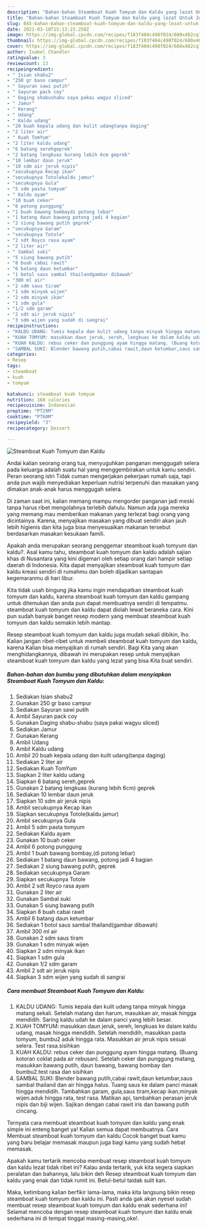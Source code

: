 ```yaml
---
description: "Bahan-bahan Steamboat Kuah Tomyum dan Kaldu yang lezat Untuk Jualan"
title: "Bahan-bahan Steamboat Kuah Tomyum dan Kaldu yang lezat Untuk Jualan"
slug: 845-bahan-bahan-steamboat-kuah-tomyum-dan-kaldu-yang-lezat-untuk-jualan
date: 2021-03-10T15:13:23.258Z
image: https://img-global.cpcdn.com/recipes/f183f404c498f024/680x482cq70/steamboat-kuah-tomyum-dan-kaldu-foto-resep-utama.jpg
thumbnail: https://img-global.cpcdn.com/recipes/f183f404c498f024/680x482cq70/steamboat-kuah-tomyum-dan-kaldu-foto-resep-utama.jpg
cover: https://img-global.cpcdn.com/recipes/f183f404c498f024/680x482cq70/steamboat-kuah-tomyum-dan-kaldu-foto-resep-utama.jpg
author: Isabel Chandler
ratingvalue: 3
reviewcount: 13
recipeingredient:
- " Isian shabu2"
- "250 gr baso campur"
- " Sayuran sawi putih"
- " Sayuran pack coy"
- " Daging shabushabu saya pakai wagyu sliced"
- " Jamur"
- " Kerang"
- " Udang"
- " Kaldu udang"
- "20 buah kepala udang dan kulit udangtanpa daging"
- "2 liter air"
- " Kuah TomYum"
- "2 liter kaldu udang"
- "6 batang serehgeprek"
- "2 batang lengkuas kurang lebih 6cm geprek"
- "10 lembar daun jeruk"
- "10 sdm air jeruk nipis"
- "secukupnya Kecap ikan"
- "secukupnya Totolekaldu jamur"
- "secukupnya Gula"
- "5 sdm pasta tomyum"
- " Kaldu ayam"
- "10 buah ceker"
- "6 potong punggung"
- "1 buah bawang bombaydi potong lebar"
- "1 batang daun bawang potong jadi 4 bagian"
- "2 siung bawang putih geprek"
- "secukupnya Garam"
- "secukupnya Totole"
- "2 sdt Royco rasa ayam"
- "2 liter air"
- " Sambal suki"
- "5 siung bawang putih"
- "8 buah cabai rawit"
- "6 batang daun ketumbar"
- "1 botol saus sambal thailandgambar dibawah"
- "300 ml air"
- "2 sdm saus tiram"
- "1 sdm minyak wijen"
- "2 sdm minyak ikan"
- "1 sdm gula"
- "1/2 sdm garam"
- "2 sdt air jeruk nipis"
- "3 sdm wijen yang sudah di sangrai"
recipeinstructions:
- "KALDU UDANG: Tumis kepala dan kulit udang tanpa minyak hingga matang sekali. Setelah matang dan harum, masukkan air, masak hingga mendidih. Saring kaldu udah ke dalam panci yang lebih besar."
- "KUAH TOMYUM: masukkan daun jeruk, sereh, lengkuas ke dalam kaldu udang, masak hingga mendidih. Setelah mendidih, masukkan pasta tomyum, bumbu2 aduk hingga rata. Masukkan air jeruk nipis sesuai selera. Test rasa.sisihkan"
- "KUAH KALDU: rebus ceker dan punggung ayam hingga matang. (Buang kotoran coklat pada air rebusan). Setelah ceker dan punggung matang, masukkan bawang putih, daun bawang, bawang bombay dan bumbu2.test rasa dan sisihkan"
- "SAMBAL SUKI: Blender bawang putih,cabai rawit,daun ketumbar,saus sambal thailand dan air hingga halus. Tuang saus ke dalam panci masak hingga mendidih. Tambahkan garam, gula,saus tiram,kecap ikan,minyak wijen.aduk hingga rata, test rasa. Matikan api, tambahkan perasan jeruk nipis dan biji wijen. Sajikan dengan cabai rawit iris dan bawang putih cincang."
categories:
- Resep
tags:
- steamboat
- kuah
- tomyum

katakunci: steamboat kuah tomyum 
nutrition: 160 calories
recipecuisine: Indonesian
preptime: "PT29M"
cooktime: "PT60M"
recipeyield: "3"
recipecategory: Dessert

---
```



![Steamboat Kuah Tomyum dan Kaldu](https://img-global.cpcdn.com/recipes/f183f404c498f024/680x482cq70/steamboat-kuah-tomyum-dan-kaldu-foto-resep-utama.jpg)

Andai kalian seorang orang tua, menyuguhkan panganan menggugah selera pada keluarga adalah suatu hal yang menggembirakan untuk kamu sendiri. Peran seorang istri Tidak cuman mengerjakan pekerjaan rumah saja, tapi anda pun wajib menyediakan keperluan nutrisi terpenuhi dan masakan yang dimakan anak-anak harus menggugah selera.

Di zaman  saat ini, kalian memang mampu mengorder panganan jadi meski tanpa harus ribet mengolahnya terlebih dahulu. Namun ada juga mereka yang memang mau memberikan makanan yang terlezat bagi orang yang dicintainya. Karena, menyajikan masakan yang dibuat sendiri akan jauh lebih higienis dan kita juga bisa menyesuaikan makanan tersebut berdasarkan masakan kesukaan famili. 



Apakah anda merupakan seorang penggemar steamboat kuah tomyum dan kaldu?. Asal kamu tahu, steamboat kuah tomyum dan kaldu adalah sajian khas di Nusantara yang kini digemari oleh setiap orang dari hampir setiap daerah di Indonesia. Kita dapat menyajikan steamboat kuah tomyum dan kaldu kreasi sendiri di rumahmu dan boleh dijadikan santapan kegemaranmu di hari libur.

Kita tidak usah bingung jika kamu ingin mendapatkan steamboat kuah tomyum dan kaldu, karena steamboat kuah tomyum dan kaldu gampang untuk ditemukan dan anda pun dapat membuatnya sendiri di tempatmu. steamboat kuah tomyum dan kaldu dapat diolah lewat beraneka cara. Kini pun sudah banyak banget resep modern yang membuat steamboat kuah tomyum dan kaldu semakin lebih mantap.

Resep steamboat kuah tomyum dan kaldu juga mudah sekali dibikin, lho. Kalian jangan ribet-ribet untuk membeli steamboat kuah tomyum dan kaldu, karena Kalian bisa menyajikan di rumah sendiri. Bagi Kita yang akan menghidangkannya, dibawah ini merupakan resep untuk menyajikan steamboat kuah tomyum dan kaldu yang lezat yang bisa Kita buat sendiri.

<!--inarticleads1-->

##### Bahan-bahan dan bumbu yang dibutuhkan dalam menyiapkan Steamboat Kuah Tomyum dan Kaldu:

1. Sediakan  Isian shabu2
1. Gunakan 250 gr baso campur
1. Sediakan  Sayuran sawi putih
1. Ambil  Sayuran pack coy
1. Gunakan  Daging shabu-shabu (saya pakai wagyu sliced)
1. Sediakan  Jamur
1. Gunakan  Kerang
1. Ambil  Udang
1. Ambil  Kaldu udang
1. Ambil 20 buah kepala udang dan kulit udang(tanpa daging)
1. Sediakan 2 liter air
1. Sediakan  Kuah TomYum
1. Siapkan 2 liter kaldu udang
1. Siapkan 6 batang sereh,geprek
1. Gunakan 2 batang lengkuas (kurang lebih 6cm) geprek
1. Sediakan 10 lembar daun jeruk
1. Siapkan 10 sdm air jeruk nipis
1. Ambil secukupnya Kecap ikan
1. Siapkan secukupnya Totole(kaldu jamur)
1. Ambil secukupnya Gula
1. Ambil 5 sdm pasta tomyum
1. Sediakan  Kaldu ayam
1. Gunakan 10 buah ceker
1. Ambil 6 potong punggung
1. Ambil 1 buah bawang bombay,(di potong lebar)
1. Sediakan 1 batang daun bawang, potong jadi 4 bagian
1. Sediakan 2 siung bawang putih, geprek
1. Sediakan secukupnya Garam
1. Siapkan secukupnya Totole
1. Ambil 2 sdt Royco rasa ayam
1. Gunakan 2 liter air
1. Gunakan  Sambal suki
1. Gunakan 5 siung bawang putih
1. Siapkan 8 buah cabai rawit
1. Ambil 6 batang daun ketumbar
1. Sediakan 1 botol saus sambal thailand(gambar dibawah)
1. Ambil 300 ml air
1. Gunakan 2 sdm saus tiram
1. Gunakan 1 sdm minyak wijen
1. Siapkan 2 sdm minyak ikan
1. Siapkan 1 sdm gula
1. Gunakan 1/2 sdm garam
1. Ambil 2 sdt air jeruk nipis
1. Siapkan 3 sdm wijen yang sudah di sangrai




<!--inarticleads2-->

##### Cara membuat Steamboat Kuah Tomyum dan Kaldu:

1. KALDU UDANG: Tumis kepala dan kulit udang tanpa minyak hingga matang sekali. Setelah matang dan harum, masukkan air, masak hingga mendidih. Saring kaldu udah ke dalam panci yang lebih besar.
1. KUAH TOMYUM: masukkan daun jeruk, sereh, lengkuas ke dalam kaldu udang, masak hingga mendidih. Setelah mendidih, masukkan pasta tomyum, bumbu2 aduk hingga rata. Masukkan air jeruk nipis sesuai selera. Test rasa.sisihkan
1. KUAH KALDU: rebus ceker dan punggung ayam hingga matang. (Buang kotoran coklat pada air rebusan). Setelah ceker dan punggung matang, masukkan bawang putih, daun bawang, bawang bombay dan bumbu2.test rasa dan sisihkan
1. SAMBAL SUKI: Blender bawang putih,cabai rawit,daun ketumbar,saus sambal thailand dan air hingga halus. Tuang saus ke dalam panci masak hingga mendidih. Tambahkan garam, gula,saus tiram,kecap ikan,minyak wijen.aduk hingga rata, test rasa. Matikan api, tambahkan perasan jeruk nipis dan biji wijen. Sajikan dengan cabai rawit iris dan bawang putih cincang.




Ternyata cara membuat steamboat kuah tomyum dan kaldu yang enak simple ini enteng banget ya! Kalian semua dapat membuatnya. Cara Membuat steamboat kuah tomyum dan kaldu Cocok banget buat kamu yang baru belajar memasak maupun juga bagi kamu yang sudah hebat memasak.

Apakah kamu tertarik mencoba membuat resep steamboat kuah tomyum dan kaldu lezat tidak ribet ini? Kalau anda tertarik, yuk kita segera siapkan peralatan dan bahannya, lalu bikin deh Resep steamboat kuah tomyum dan kaldu yang enak dan tidak rumit ini. Betul-betul taidak sulit kan. 

Maka, ketimbang kalian berfikir lama-lama, maka kita langsung bikin resep steamboat kuah tomyum dan kaldu ini. Pasti anda gak akan nyesel sudah membuat resep steamboat kuah tomyum dan kaldu enak sederhana ini! Selamat mencoba dengan resep steamboat kuah tomyum dan kaldu enak sederhana ini di tempat tinggal masing-masing,oke!.

